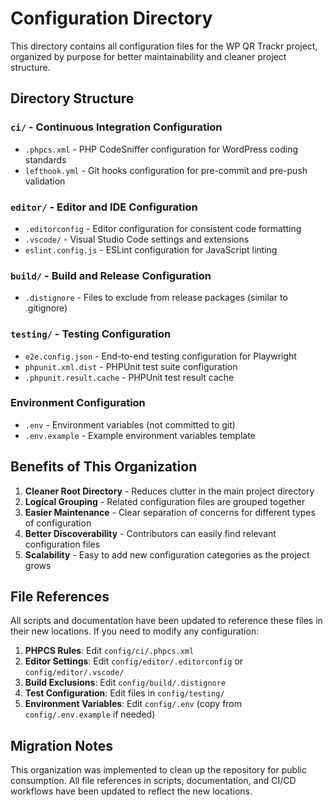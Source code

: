 # Configuration Directory

This directory contains all configuration files for the WP QR Trackr project, organized by purpose for better maintainability and cleaner project structure.

## Directory Structure

### `ci/` - Continuous Integration Configuration
- `.phpcs.xml` - PHP CodeSniffer configuration for WordPress coding standards
- `lefthook.yml` - Git hooks configuration for pre-commit and pre-push validation

### `editor/` - Editor and IDE Configuration
- `.editorconfig` - Editor configuration for consistent code formatting
- `.vscode/` - Visual Studio Code settings and extensions
- `eslint.config.js` - ESLint configuration for JavaScript linting

### `build/` - Build and Release Configuration
- `.distignore` - Files to exclude from release packages (similar to .gitignore)

### `testing/` - Testing Configuration
- `e2e.config.json` - End-to-end testing configuration for Playwright
- `phpunit.xml.dist` - PHPUnit test suite configuration
- `.phpunit.result.cache` - PHPUnit test result cache

### Environment Configuration
- `.env` - Environment variables (not committed to git)
- `.env.example` - Example environment variables template

## Benefits of This Organization

1. **Cleaner Root Directory** - Reduces clutter in the main project directory
2. **Logical Grouping** - Related configuration files are grouped together
3. **Easier Maintenance** - Clear separation of concerns for different types of configuration
4. **Better Discoverability** - Contributors can easily find relevant configuration files
5. **Scalability** - Easy to add new configuration categories as the project grows

## File References

All scripts and documentation have been updated to reference these files in their new locations. If you need to modify any configuration:

1. **PHPCS Rules**: Edit `config/ci/.phpcs.xml`
2. **Editor Settings**: Edit `config/editor/.editorconfig` or `config/editor/.vscode/`
3. **Build Exclusions**: Edit `config/build/.distignore`
4. **Test Configuration**: Edit files in `config/testing/`
5. **Environment Variables**: Edit `config/.env` (copy from `config/.env.example` if needed)

## Migration Notes

This organization was implemented to clean up the repository for public consumption. All file references in scripts, documentation, and CI/CD workflows have been updated to reflect the new locations. 